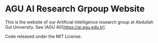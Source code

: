 # AGU AI Research Grpoup Website

This is the website of our Artificial Intelligence research group at Abdullah Gul University. See (AGU AI)[https://ai.agu.edu.tr].  

Code released under the MIT License.

